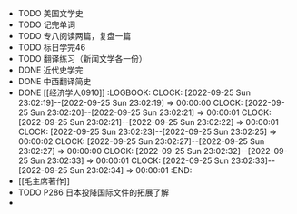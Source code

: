 - TODO 美国文学史
- TODO 记完单词
- TODO 专八阅读两篇，复盘一篇
- TODO 标日学完46
- TODO 翻译练习（新闻文学各一份）
- DONE 近代史学完
- DONE 中西翻译简史
- DONE [[经济学人0910]]
  :LOGBOOK:
  CLOCK: [2022-09-25 Sun 23:02:19]--[2022-09-25 Sun 23:02:19] =>  00:00:00
  CLOCK: [2022-09-25 Sun 23:02:20]--[2022-09-25 Sun 23:02:21] =>  00:00:01
  CLOCK: [2022-09-25 Sun 23:02:21]--[2022-09-25 Sun 23:02:22] =>  00:00:01
  CLOCK: [2022-09-25 Sun 23:02:23]--[2022-09-25 Sun 23:02:25] =>  00:00:02
  CLOCK: [2022-09-25 Sun 23:02:27]--[2022-09-25 Sun 23:02:27] =>  00:00:00
  CLOCK: [2022-09-25 Sun 23:02:32]--[2022-09-25 Sun 23:02:33] =>  00:00:01
  CLOCK: [2022-09-25 Sun 23:02:33]--[2022-09-25 Sun 23:02:34] =>  00:00:01
  :END:
- [[毛主席著作]]
- TODO P286 日本投降国际文件的拓展了解
-